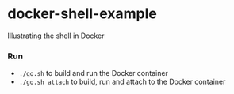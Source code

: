 # docker-shell-example

Illustrating the shell in Docker

### Run

* `./go.sh` to build and run the Docker container
* `./go.sh attach` to build, run and attach to the Docker container
